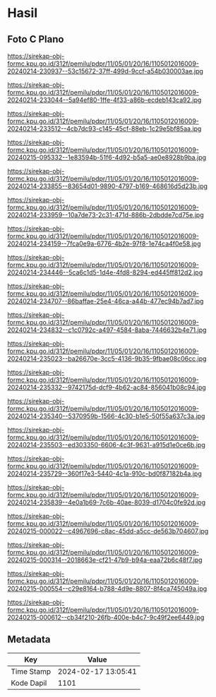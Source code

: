 # Hasil

## Foto C Plano

https://sirekap-obj-formc.kpu.go.id/312f/pemilu/pdpr/11/05/01/20/16/1105012016009-20240214-230937--53c15672-37ff-499d-9ccf-a54b030003ae.jpg

https://sirekap-obj-formc.kpu.go.id/312f/pemilu/pdpr/11/05/01/20/16/1105012016009-20240214-233044--5a94ef80-1ffe-4f33-a86b-ecdeb143ca92.jpg

https://sirekap-obj-formc.kpu.go.id/312f/pemilu/pdpr/11/05/01/20/16/1105012016009-20240214-233512--4cb7dc93-c145-45cf-88eb-1c29e5bf85aa.jpg

https://sirekap-obj-formc.kpu.go.id/312f/pemilu/pdpr/11/05/01/20/16/1105012016009-20240215-095332--1e83594b-51f6-4d92-b5a5-ae0e8928b9ba.jpg

https://sirekap-obj-formc.kpu.go.id/312f/pemilu/pdpr/11/05/01/20/16/1105012016009-20240214-233855--83654d01-9890-4797-b169-468616d5d23b.jpg

https://sirekap-obj-formc.kpu.go.id/312f/pemilu/pdpr/11/05/01/20/16/1105012016009-20240214-233959--10a7de73-2c31-471d-886b-2dbdde7cd75e.jpg

https://sirekap-obj-formc.kpu.go.id/312f/pemilu/pdpr/11/05/01/20/16/1105012016009-20240214-234159--7fca0e9a-6776-4b2e-97f8-1e74ca4f0e58.jpg

https://sirekap-obj-formc.kpu.go.id/312f/pemilu/pdpr/11/05/01/20/16/1105012016009-20240214-234446--5ca6c1d5-1d4e-4fd8-8294-ed445ff812d2.jpg

https://sirekap-obj-formc.kpu.go.id/312f/pemilu/pdpr/11/05/01/20/16/1105012016009-20240214-234707--86baffae-25e4-46ca-a44b-477ec94b7ad7.jpg

https://sirekap-obj-formc.kpu.go.id/312f/pemilu/pdpr/11/05/01/20/16/1105012016009-20240214-234832--c1c0792c-a497-4584-8aba-7446632b4e71.jpg

https://sirekap-obj-formc.kpu.go.id/312f/pemilu/pdpr/11/05/01/20/16/1105012016009-20240214-235023--ba26670e-3cc5-4136-9b35-9fbae08c06cc.jpg

https://sirekap-obj-formc.kpu.go.id/312f/pemilu/pdpr/11/05/01/20/16/1105012016009-20240214-235332--9742175d-dcf9-4b62-ac84-856041b08c94.jpg

https://sirekap-obj-formc.kpu.go.id/312f/pemilu/pdpr/11/05/01/20/16/1105012016009-20240214-235340--5370959b-1566-4c30-b1e5-50f55a637c3a.jpg

https://sirekap-obj-formc.kpu.go.id/312f/pemilu/pdpr/11/05/01/20/16/1105012016009-20240214-235503--ed303350-6606-4c3f-9631-a915d1e0ce6b.jpg

https://sirekap-obj-formc.kpu.go.id/312f/pemilu/pdpr/11/05/01/20/16/1105012016009-20240214-235729--360f17e3-5440-4c1a-910c-bd0f87182b4a.jpg

https://sirekap-obj-formc.kpu.go.id/312f/pemilu/pdpr/11/05/01/20/16/1105012016009-20240214-235839--4e0a1b69-7c6b-40ae-8039-d1704c0fe92d.jpg

https://sirekap-obj-formc.kpu.go.id/312f/pemilu/pdpr/11/05/01/20/16/1105012016009-20240215-000022--c4967696-c8ac-45dd-a5cc-de563b704607.jpg

https://sirekap-obj-formc.kpu.go.id/312f/pemilu/pdpr/11/05/01/20/16/1105012016009-20240215-000314--2018663e-cf21-47b9-b94a-eaa72b6c48f7.jpg

https://sirekap-obj-formc.kpu.go.id/312f/pemilu/pdpr/11/05/01/20/16/1105012016009-20240215-000554--c29e8164-b788-4d9e-8807-8f4ca745049a.jpg

https://sirekap-obj-formc.kpu.go.id/312f/pemilu/pdpr/11/05/01/20/16/1105012016009-20240215-000612--cb34f210-26fb-400e-b4c7-9c49f2ee6449.jpg


## Metadata

| Key        | Value               |
| ---------- | ------------------- |
| Time Stamp | 2024-02-17 13:05:41 |
| Kode Dapil | 1101                |



